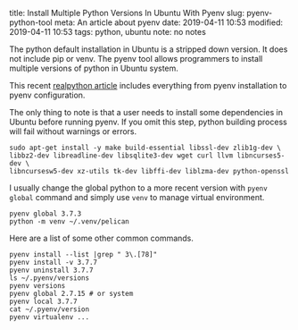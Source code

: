 title: Install Multiple Python Versions In Ubuntu With Pyenv
slug: pyenv-python-tool
meta: An article about pyenv 
date: 2019-04-11 10:53
modified: 2019-04-11 10:53
tags: python, ubuntu
note: no notes


The python default installation in Ubuntu is a stripped down version. It does not 
include pip or venv. The pyenv tool allows programmers to install multiple
versions of python in Ubuntu system. 

This recent 
[realpython article](https://realpython.com/intro-to-pyenv/) 
includes everything from pyenv installation to pyenv configuration. 

The only thing to note is that a user needs to install some dependencies
in Ubuntu before running pyenv.  If you omit this step, python
building process will fail without warnings or errors. 

```
sudo apt-get install -y make build-essential libssl-dev zlib1g-dev \
libbz2-dev libreadline-dev libsqlite3-dev wget curl llvm libncurses5-dev \
libncursesw5-dev xz-utils tk-dev libffi-dev liblzma-dev python-openssl 
```

I usually change the global python to a more recent version with `pyenv global` 
command and simply use `venv` to manage virtual environment. 

```
pyenv global 3.7.3
python -m venv ~/.venv/pelican
``` 

Here are a list of some other common commands.

```
pyenv install --list |grep " 3\.[78]"
pyenv install -v 3.7.7
pyenv uninstall 3.7.7
ls ~/.pyenv/versions
pyenv versions
pyenv global 2.7.15 # or system
pyenv local 3.7.7
cat ~/.pyenv/version
pyenv virtualenv ...
```

